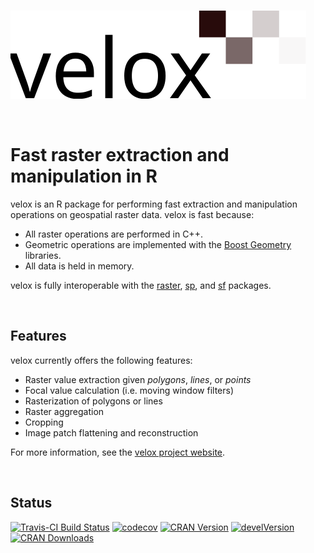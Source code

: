 <br>

![](docs/logo.svg)

<br>

Fast raster extraction and manipulation in R
============================================

velox is an R package for performing fast extraction and manipulation
operations on geospatial raster data. velox is fast because:

-   All raster operations are performed in C++.
-   Geometric operations are implemented with the [Boost
    Geometry](http://www.boost.org/doc/libs/1_65_1/libs/geometry/doc/html/index.html)
    libraries.
-   All data is held in memory.

velox is fully interoperable with the
[raster](https://cran.r-project.org/package=raster),
[sp](https://cran.r-project.org/package=raster), and
[sf](https://cran.r-project.org/package=raster) packages.

<br>

Features
--------

velox currently offers the following features:

-   Raster value extraction given *polygons*, *lines*, or *points*
-   Focal value calculation (i.e. moving window filters)
-   Rasterization of polygons or lines
-   Raster aggregation
-   Cropping
-   Image patch flattening and reconstruction

For more information, see the [velox project
website](https://hunzikp.github.io/velox/).

<br>

Status
------

[![Travis-CI Build
Status](https://travis-ci.org/hunzikp/velox.svg?branch=master)](https://travis-ci.org/hunzikp/velox)
[![codecov](https://codecov.io/gh/hunzikp/velox/branch/master/graph/badge.svg)](https://codecov.io/gh/hunzikp/velox)
[![CRAN
Version](http://www.r-pkg.org/badges/version/velox)](https://cran.r-project.org/package=velox)
[![develVersion](https://img.shields.io/badge/devel%20version-0.2.0.9001-green.svg?style=flat)](https://github.com/hunzikp/velox)
[![CRAN
Downloads](http://cranlogs.r-pkg.org/badges/last-week/velox)](https://www.r-pkg.org/pkg/velox)
